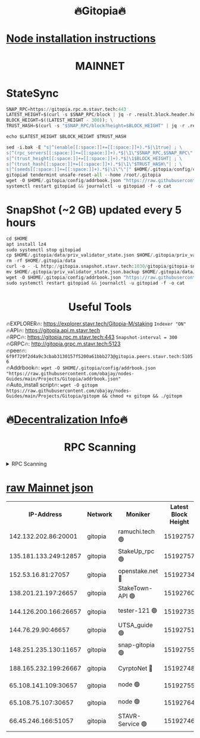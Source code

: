 <h1 align="center"> 🔥Gitopia🔥</h1>

[Node installation instructions](https://github.com/obajay/nodes-Guides/tree/main/Projects/Gitopia)
=

<h1 align="center"> MAINNET</h1>

# StateSync
```python
SNAP_RPC=https://gitopia.rpc.m.stavr.tech:443
LATEST_HEIGHT=$(curl -s $SNAP_RPC/block | jq -r .result.block.header.height); \
BLOCK_HEIGHT=$((LATEST_HEIGHT - 300)); \
TRUST_HASH=$(curl -s "$SNAP_RPC/block?height=$BLOCK_HEIGHT" | jq -r .result.block_id.hash)

echo $LATEST_HEIGHT $BLOCK_HEIGHT $TRUST_HASH

sed -i.bak -E "s|^(enable[[:space:]]+=[[:space:]]+).*$|\1true| ; \
s|^(rpc_servers[[:space:]]+=[[:space:]]+).*$|\1\"$SNAP_RPC,$SNAP_RPC\"| ; \
s|^(trust_height[[:space:]]+=[[:space:]]+).*$|\1$BLOCK_HEIGHT| ; \
s|^(trust_hash[[:space:]]+=[[:space:]]+).*$|\1\"$TRUST_HASH\"| ; \
s|^(seeds[[:space:]]+=[[:space:]]+).*$|\1\"\"|" $HOME/.gitopia/config/config.toml
gitopiad tendermint unsafe-reset-all --home /root/.gitopia
wget -O $HOME/.gitopia/config/addrbook.json "https://raw.githubusercontent.com/obajay/nodes-Guides/main/Projects/Gitopia/addrbook.json"
systemctl restart gitopiad && journalctl -u gitopiad -f -o cat
```
# SnapShot (~2 GB) updated every 5 hours
```python
cd $HOME
apt install lz4
sudo systemctl stop gitopiad
cp $HOME/.gitopia/data/priv_validator_state.json $HOME/.gitopia/priv_validator_state.json.backup
rm -rf $HOME/.gitopia/data
curl -o - -L http://gitopia.snapshot.stavr.tech:1030/gitopia/gitopia-snap.tar.lz4 | lz4 -c -d - | tar -x -C $HOME/.gitopia --strip-components 2
mv $HOME/.gitopia/priv_validator_state.json.backup $HOME/.gitopia/data/priv_validator_state.json
wget -O $HOME/.gitopia/config/addrbook.json "https://raw.githubusercontent.com/obajay/nodes-Guides/main/Projects/Gitopia/addrbook.json"
sudo systemctl restart gitopiad && journalctl -u gitopiad -f -o cat
```
 <h1 align="center"> Useful Tools</h1>

🔥EXPLORER🔥:      https://explorer.stavr.tech/Gitopia-M/staking  `Indexer "ON"` \
🔥API🔥: 			 		 https://gitopia.api.m.stavr.tech \
🔥RPC🔥:           https://gitopia.rpc.m.stavr.tech:443              `Snapshot-interval = 300` \
🔥GRPC🔥:          http://gitopia.grpc.m.stavr.tech:5123 \
🔥peer🔥:					 `6f9f729f2d4a9c3cbab3130157f5200a61bbb273@gitopia.peers.stavr.tech:51056` \
🔥Addrbook🔥:    ```wget -O $HOME/.gitopia/config/addrbook.json "https://raw.githubusercontent.com/obajay/nodes-Guides/main/Projects/Gitopia/addrbook.json"``` \
🔥Auto_install script🔥: ```wget -O gitopm https://raw.githubusercontent.com/obajay/nodes-Guides/main/Projects/Gitopia/gitopm && chmod +x gitopm && ./gitopm```

🔥[Decentralization Info](https://github.com/obajay/StateSync-snapshots/tree/main/Projects/Gitopia/Decentralization)🔥
=

<h1 align="center"> RPC Scanning</h1>

<details>
<summary>RPC Scanning</summary>

<h2 align="center"> We scan nodes in real time every 4 hours. And we provide the final result of RPC endpoints.
We cannot influence the operation of these nodes in any way. </h2>


```python
If Voting Power is higher than 0 --> then the Node is a validator of the network and may be subject to attack and be a potential threat to the chain.
```
```python
We marked such validators with a red symbol
```

</details>

[raw Mainnet json](https://rpc-check.gitopm.stavr.tech/gitopm/rpc-gitopm-result.json)
=

<table><tr><th>IP-Address</th><th>Network</th><th>Moniker</th><th>Latest Block Height</th><th>Earliest Block Height</th><th>Catching Up</th><th>Tx Index</th><th>Voting Power</th><th>Scan Time</th></tr><tr><td>142.132.202.86:20001</td><td>gitopia</td><td>ramuchi.tech 🟢</td><td>15192757</td><td>6548337</td><td>False</td><td>on</td><td>0</td><td>2024-03-12T05:44:29.972407920UTC</td></tr><tr><td>135.181.133.249:12857</td><td>gitopia</td><td>StakeUp_rpc 🟢</td><td>15192757</td><td>8010001</td><td>False</td><td>on</td><td>0</td><td>2024-03-12T05:44:30.312545553UTC</td></tr><tr><td>152.53.16.81:27057</td><td>gitopia</td><td>openstake.net 🔴</td><td>15192734</td><td>10455001</td><td>False</td><td>off</td><td>59790</td><td>2024-03-12T05:43:49.201436793UTC</td></tr><tr><td>138.201.21.197:26657</td><td>gitopia</td><td>StakeTown-API 🟢</td><td>15192760</td><td>12733501</td><td>False</td><td>on</td><td>0</td><td>2024-03-12T05:44:34.684717306UTC</td></tr><tr><td>144.126.200.166:26657</td><td>gitopia</td><td>tester-121 🟢</td><td>15192735</td><td>12832814</td><td>False</td><td>off</td><td>0</td><td>2024-03-12T05:43:51.524232439UTC</td></tr><tr><td>144.76.29.90:46657</td><td>gitopia</td><td>UTSA_guide 🟢</td><td>15192751</td><td>13035301</td><td>False</td><td>on</td><td>0</td><td>2024-03-12T05:44:21.055178393UTC</td></tr><tr><td>148.251.235.130:11657</td><td>gitopia</td><td>snap-gitopia 🟢</td><td>15192755</td><td>14941501</td><td>False</td><td>on</td><td>0</td><td>2024-03-12T05:44:27.722737325UTC</td></tr><tr><td>188.165.232.199:26667</td><td>gitopia</td><td>CyrptoNet 🔴</td><td>15192748</td><td>15044042</td><td>False</td><td>off</td><td>18672</td><td>2024-03-12T05:44:16.739574406UTC</td></tr><tr><td>65.108.141.109:30657</td><td>gitopia</td><td>node 🟢</td><td>15192755</td><td>15095965</td><td>False</td><td>on</td><td>0</td><td>2024-03-12T05:44:27.513671693UTC</td></tr><tr><td>65.108.75.107:30657</td><td>gitopia</td><td>node 🟢</td><td>15192764</td><td>15146660</td><td>False</td><td>on</td><td>0</td><td>2024-03-12T05:44:41.091951257UTC</td></tr><tr><td>66.45.246.166:51057</td><td>gitopia</td><td>STAVR-Service 🟢</td><td>15192746</td><td>15183001</td><td>False</td><td>on</td><td>0</td><td>2024-03-12T05:44:10.385275271UTC</td></tr></table>
